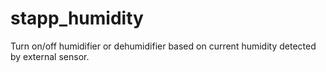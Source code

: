 # stapp_humidity
Turn on/off humidifier or dehumidifier based on current humidity detected by external sensor.
